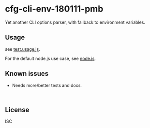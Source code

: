 ﻿
<!--#echo json="package.json" key="name" underline="=" -->
cfg-cli-env-180111-pmb
======================
<!--/#echo -->

<!--#echo json="package.json" key="description" -->
Yet another CLI options parser, with fallback to environment variables.
<!--/#echo -->


Usage
-----

see [test.usage.js](test.usage.js).

For the default node.js use case, see [node.js](node.js).

<!--#toc stop="scan" -->



Known issues
------------

* Needs more/better tests and docs.




&nbsp;


License
-------
<!--#echo json="package.json" key=".license" -->
ISC
<!--/#echo -->
